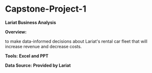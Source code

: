 # Capstone-Project-1
<b>Lariat Business Analysis</b><p></p>
<b>Overview:</b>
 <p>to make data-informed decisions about Lariat's rental car fleet that will increase revenue and decrease costs. </p>
<b>Tools:</b>
<b>Excel and PPT</b>

<b>Data Source:</b>
<b>Provided by Lariat
